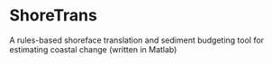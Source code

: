 # ShoreTrans
A rules-based shoreface translation and sediment budgeting tool for estimating coastal change (written in Matlab)
